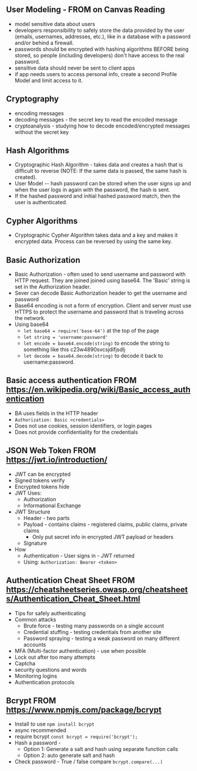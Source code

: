 ## User Modeling - FROM on Canvas Reading 
- model sensitive data about users 
- developers responsibility to safely store the data provided by the user (emails, usernames, addresses, etc.), like in a database with a password and/or behind a firewall.
- passwords should be encrypted with hashing algorithms BEFORE being stored, so people (including developers) don't have access to the real password. 
- sensitive data should never be sent to client apps
- if app needs users to access personal info, create a second Profile Model and limit access to it. 

## Cryptography 
- encoding messages
- decoding messages - the secret key to read the encoded message
- cryptoanalysis - studying how to decode encoded/encrypted messages without the secret key

## Hash Algorithms 
- Cryptographic Hash Algorithm - takes data and creates a hash that is difficult to reverse (NOTE: If the same data is passed, the same hash is created).
- User Model -- hash password can be stored when the user signs up and when the user logs in again with the password, the hash is sent.
- If the hashed password and initial hashed password match, then the user is authenticated. 

## Cypher Algorithms
- Cryptographic Cypher Algorithm takes data and a key and makes it encrypted data. Process can be reversed by using the same key. 

## Basic Authorization 
- Basic Authorization - often used to send username and password with HTTP request. They are joined joined using base64. The 'Basic' string is set in the Authorization header. 
- Sever can decode Basic Authorization header to get the username and password
- Base64 encoding is not a form of encryption. Client and server must use HTTPS to protect the username and password that is traveling across the network. 
- Using base64 
  - `let base64 = require('base-64')` at the top of the page
  - `let string = 'username:password'` 
  - `let encode = base64.encode(string)` to encode the string to something like this c23w4890svcsjdifjsdlj
  - `let decode = base64.decode(string)` to decode it back to username:password.

## Basic access authentication FROM https://en.wikipedia.org/wiki/Basic_access_authentication
- BA uses fields in the HTTP header
- `Authorization: Basic <credentials>`
- Does not use cookies, session identifiers, or login pages
- Does not provide confidentiality for the credentials

## JSON Web Token FROM https://jwt.io/introduction/
- JWT can be encrypted 
- Signed tokens verify 
- Encrypted tokens hide
- JWT Uses: 
  - Authorization 
  - Informational Exchange 
- JWT Structure 
  - Header - two parts
  - Payload - contains claims - registered claims, public claims, private claims
    - Only put secret info in encrypted JWT payload or headers
  - Signature 
- How 
  - Authentication - User signs in - JWT returned
  - Using: `Authorization: Bearer <token>`

## Authentication Cheat Sheet FROM https://cheatsheetseries.owasp.org/cheatsheets/Authentication_Cheat_Sheet.html
- Tips for safely authenticating 
- Common attacks
  - Brute force - testing many passwords on a single account
  - Credential stuffing - testing credentials from another site
  - Password spraying - testing a weak password on many different accounts
- MFA (Multi-factor authentication) - use when possible 
- Lock out after too many attempts 
- Captcha 
- security questions and words 
- Monitoring logins
- Authentication protocols  

## Bcrypt FROM https://www.npmjs.com/package/bcrypt
- Install to use `npm install bcrypt`
- async recommended 
- require bcrypt `const bcrypt = require('bcrypt');`
- Hash a password - 
  - Option 1: Generate a salt and hash using separate function calls 
  - Option 2: auto generate salt and hash
- Check password - True / false compare `bcrypt.compare(...)`